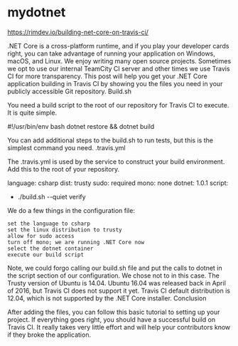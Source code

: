 # mydotnet

https://rimdev.io/building-net-core-on-travis-ci/



.NET Core is a cross-platform runtime, and if you play your developer cards right, you can take advantage of running your application on Windows, macOS, and Linux. We enjoy writing many open source projects. Sometimes we opt to use our internal TeamCity CI server and other times we use Travis CI for more transparency. This post will help you get your .NET Core application building in Travis CI by showing you the files you need in your publicly accessible Git repository.
Build.sh

You need a build script to the root of our repository for Travis CI to execute. It is quite simple.

#!/usr/bin/env bash
dotnet restore && dotnet build

You can add additional steps to the build.sh to run tests, but this is the simplest command you need.
.travis.yml

The .travis.yml is used by the service to construct your build environment. Add this to the root of your repository.

language: csharp
dist: trusty
sudo: required
mono: none
dotnet: 1.0.1
script:
  - ./build.sh --quiet verify

We do a few things in the configuration file:

    set the language to csharp
    set the linux distribution to trusty
    allow for sudo access
    turn off mono; we are running .NET Core now
    select the dotnet container
    execute our build script

Note, we could forgo calling our build.sh file and put the calls to dotnet in the script section of our configuration. We chose not to in this case. The Trusty version of Ubuntu is 14.04. Ubuntu 16.04 was released back in April of 2016, but Travis CI does not support it yet. Travis CI default distribution is 12.04, which is not supported by the .NET Core installer.
Conclusion

After adding the files, you can follow this basic tutorial to setting up your project. If everything goes right, you should have a successful build on Travis CI. It really takes very little effort and will help your contributors know if they broke the application.
